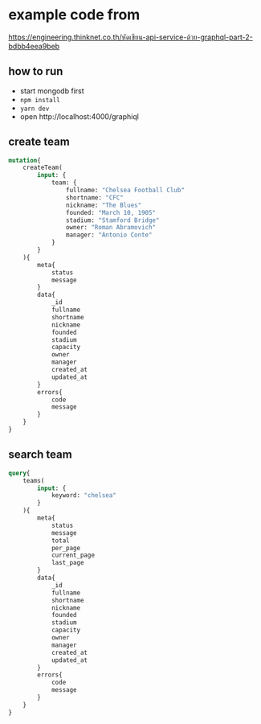 # example code from

<https://engineering.thinknet.co.th/หัดเขียน-api-service-ด้วย-graphql-part-2-bdbb4eea9beb>

## how to run

- start mongodb first
- `npm install`
- `yarn dev`
- open http://localhost:4000/graphiql

## create team

```graphql
mutation{
    createTeam(
        input: {
            team: {
                fullname: "Chelsea Football Club"
                shortname: "CFC"
                nickname: "The Blues"
                founded: "March 10, 1905"
                stadium: "Stamford Bridge"
                owner: "Roman Abramovich"
                manager: "Antonio Conte"
            }
        }
    ){
        meta{
            status
            message
        }
        data{
            _id
            fullname
            shortname
            nickname
            founded
            stadium
            capacity
            owner
            manager
            created_at
            updated_at
        }
        errors{
            code
            message
        }
    }
}
```

## search team

```graphql
query{
    teams(
        input: {
            keyword: "chelsea"
        }
    ){
        meta{
            status
            message
            total
            per_page
            current_page
            last_page
        }
        data{
            _id
            fullname
            shortname
            nickname
            founded
            stadium
            capacity
            owner
            manager
            created_at
            updated_at
        }
        errors{
            code
            message
        }
    }
}
```
